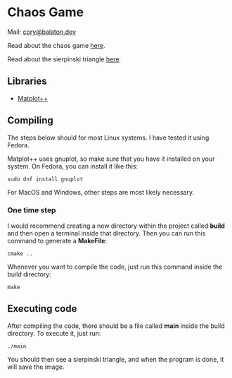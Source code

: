 # Chaos Game

Mail: [cory@balaton.dev](mailto:cory@balaton.dev)

Read about the chaos game [here](https://en.wikipedia.org/wiki/Chaos_game).

Read about the sierpinski triangle [here](https://en.wikipedia.org/wiki/Sierpiński_triangle).

## Libraries

- [Matplot++](https://alandefreitas.github.io/matplotplusplus/)

## Compiling

The steps below should for most Linux systems. I have tested it using Fedora.

Matplot++ uses gnuplot, so make sure that you have it installed on your system. On Fedora, you can install it like this:

	sudo dnf install gnuplot

For MacOS and Windows, other steps are most likely necessary.

### One time step

I would recommend creating a new directory within the project called **build** and then open a terminal inside that directory.
Then you can run this command to generate a **MakeFile**:

    cmake ..


Whenever you want to compile the code, just run this command inside the build directory:

    make

## Executing code

After compiling the code, there should be a file called **main** inside the build directory. To execute it, just run:

    ./main

You should then see a sierpinski triangle, and when the program is done, it will save the image.
